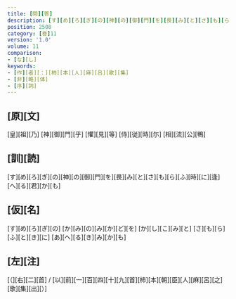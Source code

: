 ```yaml
---
title: [問][答]
description: [す][め][ろ][ぎ][の][神][の][御][門][を][畏][み][と][さ][も][ら][ふ][時][に][逢][へ][る][君][か][も]
position: 2508
category: [巻]11
version: '1.0'
volume: 11
comparison:
- [な][し]
keywords:
- [作][者][：][柿][本][人][麻][呂][歌][集]
- [非][略][体]
- [序][詞]
---
```


## [原][文]

[皇][祖][乃] [神][御][門][乎] [懼][見][等] [侍][従][時][尓] [相][流][公][鴨]

## [訓][読]

[す][め][ろ][ぎ][の][神][の][御][門][を][畏][み][と][さ][も][ら][ふ][時][に][逢][へ][る][君][か][も]

## [仮][名]

[す][め][ろ][ぎ][の] [か][み][の][み][か][ど][を] [か][し][こ][み][と] [さ][も][ら][ふ][と][き][に] [あ][へ][る][き][み][か][も]

## [左][注]

[（][右][二][首] / [以][前][一][百][四][十][九][首][柿][本][朝][臣][人][麻][呂][之][歌][集][出][）]
